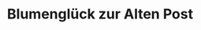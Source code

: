 ---
title: "Blumenglück zur Alten Post"
url: /hofstetten/blumenglueck-zur-alten-post/
shop: Blumen
---